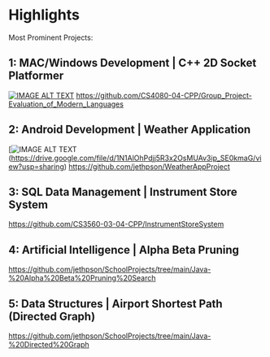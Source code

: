 # Highlights
Most Prominent Projects:

## 1: MAC/Windows Development | C++ 2D Socket Platformer
[![IMAGE ALT TEXT](https://github.com/user-attachments/assets/465fef14-0fb6-4647-ae2a-0e8cbb0db83c)](https://drive.google.com/file/d/1wL0rfFSasSfZPd6I8XLB80nMRxZcUQQH/view?usp=sharing "Video Title")
https://github.com/CS4080-04-CPP/Group_Project-Evaluation_of_Modern_Languages

## 2: Android Development | Weather Application
[![IMAGE ALT TEXT](https://github.com/user-attachments/assets/c957fba3-9eba-4f13-a6bb-8f21871ae04b)(https://drive.google.com/file/d/1N1AlOhPdjj5R3x2OsMUAv3ip_SE0kmaG/view?usp=sharing)
https://github.com/jethpson/WeatherAppProject

## 3: SQL Data Management | Instrument Store System
https://github.com/CS3560-03-04-CPP/InstrumentStoreSystem

## 4: Artificial Intelligence | Alpha Beta Pruning
https://github.com/jethpson/SchoolProjects/tree/main/Java-%20Alpha%20Beta%20Pruning%20Search
   
## 5: Data Structures | Airport Shortest Path (Directed Graph)
https://github.com/jethpson/SchoolProjects/tree/main/Java-%20Directed%20Graph


